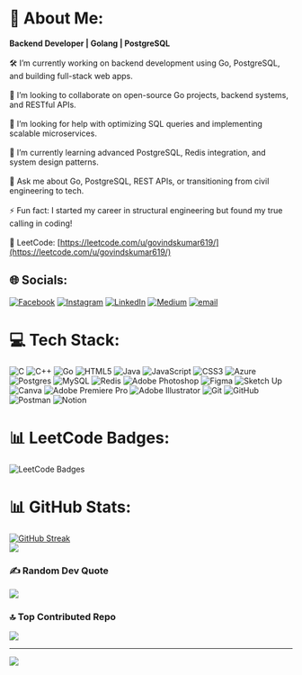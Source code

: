 # 💫 About Me:
<b>Backend Developer | Golang | PostgreSQL</b><br><br>🛠️ I’m currently working on backend development using Go, PostgreSQL, and building full-stack web apps.<br><br>🤝 I’m looking to collaborate on open-source Go projects, backend systems, and RESTful APIs.<br><br>🙋 I’m looking for help with optimizing SQL queries and implementing scalable microservices.<br><br>🌱 I’m currently learning advanced PostgreSQL, Redis integration, and system design patterns.<br><br>💬 Ask me about Go, PostgreSQL, REST APIs, or transitioning from civil engineering to tech.<br><br>⚡ Fun fact: I started my career in structural engineering but found my true calling in coding!<br><br>📘 LeetCode: [https://leetcode.com/u/govindskumar619/](https://leetcode.com/u/govindskumar619/)<br>


## 🌐 Socials:
[![Facebook](https://img.shields.io/badge/Facebook-%231877F2.svg?logo=Facebook&logoColor=white)](https://facebook.com/govind.sasikumar.1) [![Instagram](https://img.shields.io/badge/Instagram-%23E4405F.svg?logo=Instagram&logoColor=white)](https://instagram.com/govind_s_kumar_619) [![LinkedIn](https://img.shields.io/badge/LinkedIn-%230077B5.svg?logo=linkedin&logoColor=white)](https://linkedin.com/in/govindskumar96) [![Medium](https://img.shields.io/badge/Medium-12100E?logo=medium&logoColor=white)](https://medium.com/@govindskumar619) [![email](https://img.shields.io/badge/Email-D14836?logo=gmail&logoColor=white)](mailto:govindskumar619@gmail.com) 

# 💻 Tech Stack:
![C](https://img.shields.io/badge/c-%2300599C.svg?style=for-the-badge&logo=c&logoColor=white) ![C++](https://img.shields.io/badge/c++-%2300599C.svg?style=for-the-badge&logo=c%2B%2B&logoColor=white) ![Go](https://img.shields.io/badge/go-%2300ADD8.svg?style=for-the-badge&logo=go&logoColor=white) ![HTML5](https://img.shields.io/badge/html5-%23E34F26.svg?style=for-the-badge&logo=html5&logoColor=white) ![Java](https://img.shields.io/badge/java-%23ED8B00.svg?style=for-the-badge&logo=openjdk&logoColor=white) ![JavaScript](https://img.shields.io/badge/javascript-%23323330.svg?style=for-the-badge&logo=javascript&logoColor=%23F7DF1E) ![CSS3](https://img.shields.io/badge/css3-%231572B6.svg?style=for-the-badge&logo=css3&logoColor=white) ![Azure](https://img.shields.io/badge/azure-%230072C6.svg?style=for-the-badge&logo=microsoftazure&logoColor=white) ![Postgres](https://img.shields.io/badge/postgres-%23316192.svg?style=for-the-badge&logo=postgresql&logoColor=white) ![MySQL](https://img.shields.io/badge/mysql-4479A1.svg?style=for-the-badge&logo=mysql&logoColor=white) ![Redis](https://img.shields.io/badge/redis-%23DD0031.svg?style=for-the-badge&logo=redis&logoColor=white) ![Adobe Photoshop](https://img.shields.io/badge/adobe%20photoshop-%2331A8FF.svg?style=for-the-badge&logo=adobe%20photoshop&logoColor=white) ![Figma](https://img.shields.io/badge/figma-%23F24E1E.svg?style=for-the-badge&logo=figma&logoColor=white) ![Sketch Up](https://img.shields.io/badge/SketchUp-005F9E?style=for-the-badge&logo=sketchup&logoColor=white) ![Canva](https://img.shields.io/badge/Canva-%2300C4CC.svg?style=for-the-badge&logo=Canva&logoColor=white) ![Adobe Premiere Pro](https://img.shields.io/badge/Adobe%20Premiere%20Pro-9999FF.svg?style=for-the-badge&logo=Adobe%20Premiere%20Pro&logoColor=white) ![Adobe Illustrator](https://img.shields.io/badge/adobe%20illustrator-%23FF9A00.svg?style=for-the-badge&logo=adobe%20illustrator&logoColor=white) ![Git](https://img.shields.io/badge/git-%23F05033.svg?style=for-the-badge&logo=git&logoColor=white) ![GitHub](https://img.shields.io/badge/github-%23121011.svg?style=for-the-badge&logo=github&logoColor=white) ![Postman](https://img.shields.io/badge/Postman-FF6C37?style=for-the-badge&logo=postman&logoColor=white) ![Notion](https://img.shields.io/badge/Notion-%23000000.svg?style=for-the-badge&logo=notion&logoColor=white)

# 📊 LeetCode Badges:
<img src="https://leetcode-badge-showcase.vercel.app/api?username=govindskumar619&animated=true&theme=black" alt="LeetCode Badges" />

# 📊 GitHub Stats:
[![GitHub Streak](https://streak-stats.demolab.com/?user=Govind-619&theme=dark)](https://git.io/streak-stats)<br/>
![](https://github-readme-stats-one-rust-18.vercel.app/api/top-langs/?username=Govind-619&theme=dark&hide_border=false&include_all_commits=true&count_private=true&layout=compact)

### ✍️ Random Dev Quote
![](https://quotes-github-readme.vercel.app/api?type=vetical&theme=dark&border=false)

### 🔝 Top Contributed Repo
![](https://github-contributor-stats.vercel.app/api?username=Govind-619&limit=5&theme=dark&combine_all_yearly_contributions=true)

---
[![](https://visitcount.itsvg.in/api?id=Govind-619&icon=0&color=0)](https://visitcount.itsvg.in)

<!-- Proudly created with GPRM ( https://gprm.itsvg.in ) -->
